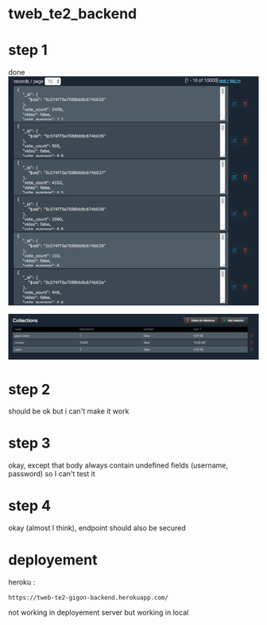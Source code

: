 # tweb_te2_backend

# step 1

done 
<img src="proof1.png"
      />

<img src="proof2.png"
     />
  

# step 2
should be ok but i can't make it work

# step 3
okay, except that body always contain undefined fields (username, password) so I can't test it

# step 4
okay (almost I think), endpoint should also be secured

# deployement

heroku : 

	https://tweb-te2-gigon-backend.herokuapp.com/ 
	
not working in deployement server but working in local
	



